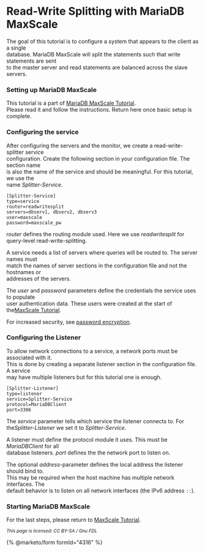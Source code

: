 # Read-Write Splitting with MariaDB MaxScale

The goal of this tutorial is to configure a system that appears to the client as a single\
database. MariaDB MaxScale will split the statements such that write statements are sent\
to the master server and read statements are balanced across the slave servers.

### Setting up MariaDB MaxScale

This tutorial is a part of [MariaDB MaxScale Tutorial](mariadb-maxscale-25-setting-up-mariadb-maxscale.md).\
Please read it and follow the instructions. Return here once basic setup is complete.

### Configuring the service

After configuring the servers and the monitor, we create a read-write-splitter service\
configuration. Create the following section in your configuration file. The section name\
is also the name of the service and should be meaningful. For this tutorial, we use the\
name _Splitter-Service_.

```
[Splitter-Service]
type=service
router=readwritesplit
servers=dbserv1, dbserv2, dbserv3
user=maxscale
password=maxscale_pw
```

_router_ defines the routing module used. Here we use _readwritesplit_ for\
query-level read-write-splitting.

A service needs a list of servers where queries will be routed to. The server names must\
match the names of server sections in the configuration file and not the hostnames or\
addresses of the servers.

The _user_ and _password_ parameters define the credentials the service uses to populate\
user authentication data. These users were created at the start of the[MaxScale Tutorial](mariadb-maxscale-25-setting-up-mariadb-maxscale.md).

For increased security, see [password encryption](mariadb-maxscale-25-encrypting-passwords.md).

### Configuring the Listener

To allow network connections to a service, a network ports must be associated with it.\
This is done by creating a separate listener section in the configuration file. A service\
may have multiple listeners but for this tutorial one is enough.

```
[Splitter-Listener]
type=listener
service=Splitter-Service
protocol=MariaDBClient
port=3306
```

The _service_ parameter tells which service the listener connects to. For th&#x65;_&#x53;plitter-Listener_ we set it to _Splitter-Service_.

A listener must define the protocol module it uses. This must be _MariaDBClient_ for all\
database listeners. _port_ defines the the network port to listen on.

The optional _address_-parameter defines the local address the listener should bind to.\
This may be required when the host machine has multiple network interfaces. The\
default behavior is to listen on all network interfaces (the IPv6 address `::`).

### Starting MariaDB MaxScale

For the last steps, please return to [MaxScale Tutorial](mariadb-maxscale-25-setting-up-mariadb-maxscale.md).

<sub>_This page is licensed: CC BY-SA / Gnu FDL_</sub>

{% @marketo/form formId="4316" %}

